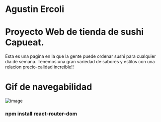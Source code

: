 # Agustin Ercoli
# Proyecto Web de tienda de sushi Capueat.
Esta es una pagina en la que la gente puede ordenar sushi para cualquier dia de semana. Tenemos una gran variedad de sabores y estilos con una relacion precio-calidad increible!!

# Gif de navegabilidad

![image](https://github.com/AgustinErcoli/EcomerceCapueat/tree/main/src/Media)

### npm install react-router-dom